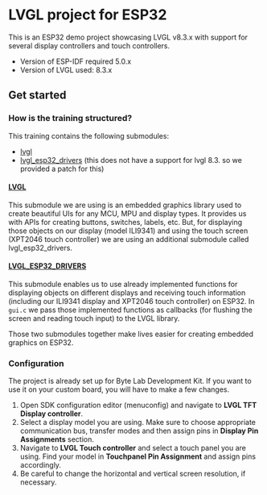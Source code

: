 # LVGL project for ESP32

This is an ESP32 demo project showcasing LVGL v8.3.x with support for several display controllers and touch controllers.

- Version of ESP-IDF required 5.0.x
- Version of LVGL used: 8.3.x

## Get started

### How is the training structured?
This training contains the following submodules:
- [lvgl](https://github.com/lvgl/lvgl)
- [lvgl_esp32_drivers](https://github.com/lvgl/lvgl_esp32_drivers) (this does not have a support for lvgl 8.3. so we provided a patch for this)

#### [LVGL](https://github.com/lvgl/lvgl)

This submodule we are using is an embedded graphics library used to create beautiful UIs for any MCU, MPU and display types. It provides us with APIs for creating buttons, switches, labels, etc. But, for displaying those objects on our display (model ILI9341) and using the touch screen (XPT2046 touch controller) we are using an additional submodule called lvgl_esp32_drivers.

#### [LVGL_ESP32_DRIVERS](https://github.com/lvgl/lvgl_esp32_drivers)

This submodule enables us to use already implemented functions for displaying objects on different displays and receiving touch information (including our ILI9341 display and XPT2046 touch controller) on ESP32. In `gui.c` we pass those implemented functions as callbacks (for flushing the screen and reading touch input) to the LVGL library.

Those two submodules together make lives easier for creating embedded graphics on ESP32.

### Configuration

The project is already set up for Byte Lab Development Kit. If you want to use it on your custom board, you will have to make a few changes.
1. Open SDK configuration editor (menuconfig) and navigate to **LVGL TFT Display controller**.
1. Select a display model you are using. Make sure to choose appropriate communication bus, transfer modes and then assign pins in **Display Pin Assignments** section.
1. Navigate to **LVGL Touch controller** and select a touch panel you are using. Find your model in **Touchpanel Pin Assignment** and assign pins accordingly.
1. Be careful to change the horizontal and vertical screen resolution, if necessary.
